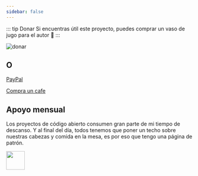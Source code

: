 ```yaml
---
sidebar: false
---
```


::: tip Donar
Si encuentras útil este proyecto, puedes comprar un vaso de jugo para el autor :tropical_drink:
:::

![donar](https://panjiachen.gitee.io/gitee-cdn/doc-site/bd273f0d-83a0-4ef2-92e1-9ac8ed3746b9.png)

## O

[PayPal](https://www.paypal.me/panfree23)

[Compra un cafe](https://www.buymeacoffee.com/Pan)

## Apoyo mensual

Los proyectos de código abierto consumen gran parte de mi tiempo de descanso. Y al final del día, todos tenemos que poner un techo sobre nuestras cabezas y comida en la mesa, es por eso que tengo una página de patrón.

<a target="_blank" href="https://www.patreon.com/panjiachen">
<img src="https://c5.patreon.com/external/logo/become_a_patron_button@2x.png" height="50">
</a>
